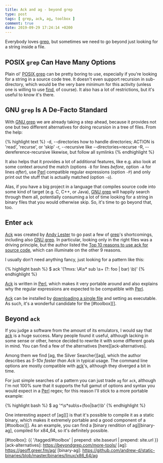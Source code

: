 ```yaml
---
title: Ack and ag - beyond grep
type: post
tags: [ grep, ack, ag, toolbox ]
comment: true
date: 2019-09-29 17:24:14 +0200
---
```


Everybody loves [grep][], but sometimes we need to go beyond just looking
for a string inside a file.

## POSIX `grep` Can Have Many Options

Plain ol' [POSIX grep][grep] can be pretty boring to use, especially if
you're looking for a string in a source code tree. It doesn't even
support recursion in sub-directory, which would be the very bare minimum
for this activity (unless one is willing to use [find][], of course). It
also has a lot of restrictions, but it's useful to know it's there.

## GNU `grep` Is A De-Facto Standard

With [GNU grep][gnu-grep] we are already taking a step ahead, because it
provides not one but two different alternatives for doing recursion in a
tree of files. From the help:

{% highlight text %}
  -d, --directories            how to handle directories;
                               ACTION is 'read', 'recurse', or 'skip'
  -r, --recursive              like --directories=recurse
  -R, --dereference-recursive  likewise, but follow all symlinks
{% endhighlight %}

It also helps that it provides a lot of additional features, like e.g.
also look at some context around the match (options `-B` for lines
*before*, option `-A` for lines *after*), use [Perl][] compatible
regular expressions (option `-P`) and only print out the stuff that is
actually matched (option `-o`).

Alas, if you have a big project in a language that compiles source code
into some kind of target (e.g. C, C++, or Java), [GNU grep][gnu-grep]
will happily search through them all, potentially consuming a lot of
time looking for a string in binary files that you would otherwise skip.
So, it's time to go beyond that, too.

## Enter `ack`

[Ack][ack] was created by [Andy Lester][petdance] to go past a few of
[grep][]'s shortcomings, including also [GNU grep][gnu-grep]. In
particular, looking only in the right files was a driving principle, but
the author listed the [Top 10 reasons to use ack for source
code][ack-top-ten], which can illuminate on the other 9 reasons.

I usually don't need anything fancy, just looking for a pattern like
this:

{% highlight bash %}
$ ack '(?mxs: \A\s* sub \s+ (?: foo | bar) \b)'
{% endhighlight %}

[Ack][ack] is written in [Perl][], which makes it very portable around
and also explains why the regular expressions are expected to be
compatible with [Perl][].

[Ack][ack] can be installed by [downloading a single file][ack-install] and
setting as executable. As such, it's a wonderful candidate for the
[#toolbox][].

## Beyond `ack`

If you judge a software from the amount of its emulators, I would say
that [ack][] is a huge success. Many people found it useful, although
lacking in some sense or other, hence decided to rewrite it with some
different goals in mind. You can find a few of the alternatives
[here][ack-alternatives].

Among them we find [ag, the Silver Searcher][ag], which the author
describes as *5-10x faster than Ack* in typical usage. The command line
options are mostly compatible with [ack][]'s, although they diverged a
bit in time.

For just simple searches of a pattern you can just trade `ag` for `ack`,
although I'm not 100% sure that it supports the full gamut of options
and syntax you would expect in a [Perl][] regex; for this reason I'll
stick to a more portable example:

{% highlight bash %}
$ ag '^\s*sub\s+(foo|bar)\b'
{% endhighlight %}

One interesting aspect of [ag][] is that it's possible to compile it as
a static binary, which makes it extremely portable and a good component
of a [#toolbox][]. As an example, you can find a [binary rendition of
ag][binary-ag], compiled for x84\_64, so it's definitely possible.


[grep]: https://pubs.opengroup.org/onlinepubs/007904875/utilities/grep.html
[find]: https://pubs.opengroup.org/onlinepubs/009695399/utilities/find.html
[gnu-grep]: https://www.gnu.org/software/grep/
[Perl]: http://www.perl.org/
[ack]: https://beyondgrep.com/
[petdance]: http://petdance.com/
[ack-top-ten]: https://beyondgrep.com/why-ack/
[ack-install]: https://beyondgrep.com/install/
[#toolbox]: {{ '/tagged/#toolbox' | prepend: site.baseurl | prepend: site.url }}
[ack-alternatives]: https://beyondgrep.com/more-tools/
[ag]: https://geoff.greer.fm/ag/
[binary-ag]: https://github.com/andrew-d/static-binaries/blob/master/binaries/linux/x86_64/ag
